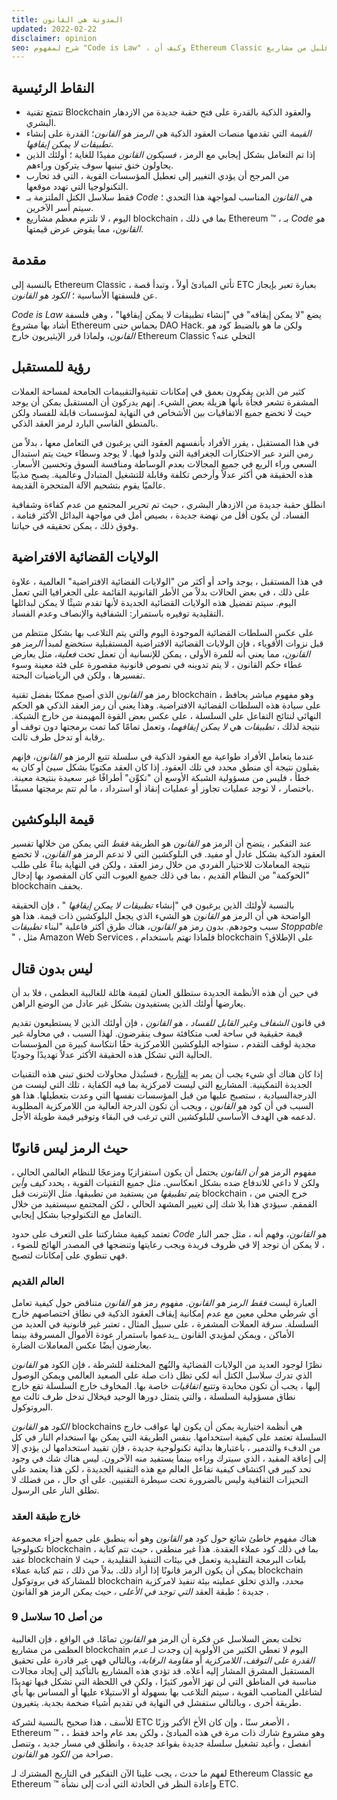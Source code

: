 ```yaml
---
title: المدونة هي القانون
updated: 2022-02-22
disclaimer: opinion
seo: شرح لمفهوم "Code is Law" ، وكيف أن Ethereum Classic هي واحدة من عدد قليل من مشاريع blockchain التي تسمح لهذا المستقبل المشرق بالظهور.
---
```


## النقاط الرئيسية

- تتمتع تقنية Blockchain والعقود الذكية بالقدرة على فتح حقبة جديدة من الازدهار البشري.
- _القيمة_ التي تقدمها منصات العقود الذكية هي _الرمز هو القانون_؛ القدرة على إنشاء _تطبيقات لا يمكن إيقافها_.
- إذا تم التعامل بشكل إيجابي مع الرمز _، فسيكون القانون_ مفيدًا للغاية ؛ أولئك الذين يحاولون خنق تبنيها سوف يتركون وراءهم.
- من المرجح أن يؤدي التغيير إلى تعطيل المؤسسات القوية ، التي قد تحارب التكنولوجيا التي تهدد موقعها.
- فقط سلاسل الكتل الملتزمة بـ _Code هي القانون_ المناسب لمواجهة هذا التحدي ؛ سيتم أسر الآخرين.
- اليوم ، لا تلتزم معظم مشاريع blockchain ، بما في ذلك Ethereum ™ ، بـ _Code هو القانون_، مما يقوض عرض قيمتها.

## مقدمة

بالنسبة إلى Ethereum Classic ، تأتي المبادئ أولاً ، وتبدأ قصة ETC بعبارة تعبر بإيجاز عن فلسفتها الأساسية ؛ _الكود هو القانون_.

_Code is Law_ يضع "لا يمكن إيقافه" في "إنشاء تطبيقات لا يمكن إيقافها" ، وهي فلسفة أشاد بها مشروع Ethereum بحماس حتى DAO Hack. ولكن ما هو بالضبط كود _هو القانون_، ولماذا قرر الإيثيريون خارج Ethereum Classic التخلي عنه؟

## رؤية للمستقبل

كثير من الذين يفكرون بعمق في إمكانات تقنيةوالتقييمات الجامحة لمساحة العملات المشفرة تشعر فجأة بأنها هزيلة بعض الشيء. إنهم يدركون أن المستقبل يمكن أن يوجد حيث لا تخضع جميع الاتفاقيات بين الأشخاص في النهاية لمؤسسات قابلة للفساد ولكن بالمنطق القاسي البارد لرمز العقد الذكي.

في هذا المستقبل ، يقرر الأفراد بأنفسهم العقود التي يرغبون في التعامل معها ، بدلاً من رمي النرد عبر الاحتكارات الجغرافية التي ولدوا فيها. لا يوجد وسطاء حيث يتم استبدال السعي وراء الريع في جميع المجالات بعدم الوساطة ومنافسة السوق وتحسين الأسعار. هذه الحقيقة هي أكثر عدلاً وأرخص تكلفة وقابلة للتشغيل المتبادل وعالمية. يصبح مذيبًا عالميًا يقوم بتشحيم الآلة المتحجرة القديمة.

انطلق حقبة جديدة من الازدهار البشري ، حيث تم تحرير المجتمع من عدم كفاءة وشفافية الفساد. لن يكون أقل من نهضة جديدة ، بصيص أمل في مواجهة البدائل الأكثر قتامة ، وفوق ذلك ، يمكن تحقيقه في حياتنا.

## الولايات القضائية الافتراضية

في هذا المستقبل ، يوجد واحد أو أكثر من "الولايات القضائية الافتراضية" العالمية ، علاوة على ذلك ، في بعض الحالات بدلاً من الأطر القانونية القائمة على الجغرافيا التي تعمل اليوم. سيتم تفضيل هذه الولايات القضائية الجديدة لأنها تقدم شيئًا لا يمكن لبدائلها التقليدية توفيره باستمرار: الشفافية والإنصاف وعدم الفساد.

على عكس السلطات القضائية الموجودة اليوم والتي يتم التلاعب بها بشكل منتظم من قبل نزوات الأقوياء ، فإن الولايات القضائية الافتراضية المستقبلية ستخضع لمبدأ _الرمز هو القانون_، مما يعني أنه للمرة الأولى ، يمكن للإنسانية أن تعمل تحت _فعلية_، مثل يعارض غطاء حكم القانون ، لا يتم تدوينه في نصوص قانونية مقصورة على فئة معينة وسوء تفسيرها ، ولكن في الرياضيات البحتة.

رمز _هو القانون_ الذي أصبح ممكنًا بفضل تقنية blockchain ، وهو مفهوم مباشر يحافظ على سيادة هذه السلطات القضائية الافتراضية. وهذا يعني أن رمز العقد الذكي هو الحكم النهائي لنتائج التفاعل على السلسلة ، على عكس بعض القوة المهيمنة من خارج الشبكة. نتيجة لذلك ، _تطبيقات_ هي _لا يمكن إيقافهما_، وتعمل تمامًا كما تمت برمجتها دون توقف أو رقابة أو تدخل طرف ثالث.

عندما يتعامل الأفراد طواعية مع العقود الذكية في سلسلة تتبع الرمز _هو القانون_، فإنهم يقبلون نتيجة أي منطق محدد في تلك العقود. إذا كان العقد مكتوبًا بشكل سيئ أو كان به خطأ ، فليس من مسؤولية الشبكة الأوسع أن "تكوِّن" أطرافًا غير سعيدة بنتيجة معينة. باختصار ، لا توجد عمليات تجاوز أو عمليات إنقاذ أو استرداد ، ما لم تتم برمجتها مسبقًا.

## قيمة البلوكشين

عند التفكير ، يتضح أن الرمز _هو القانون_ هو الطريقة _فقط_ التي يمكن من خلالها تفسير العقود الذكية بشكل عادل أو مفيد. في البلوكشين التي لا تدعم الرمز _هو القانون_، لا تخضع نتيجة المعاملات للاختيار الفردي من خلال رمز العقد ، ولكن في النهاية بناءً على طلب "الحوكمة" من النظام القديم ، بما في ذلك جميع العيوب التي كان المقصود بها إدخال blockchain يخفف.

بالنسبة لأولئك الذين يرغبون في "إنشاء _تطبيقات لا يمكن إيقافها_ " ، فإن الحقيقة الواضحة هي أن الرمز _هو القانون_ هو الشيء الذي يجعل البلوكشين ذات قيمة. هذا هو سبب وجودهم. بدون رمز _هو القانون_، هناك طرق أكثر فاعلية "لبناء _تطبيقات Stoppable_ " ، مثل Amazon Web Services ، فلماذا تهتم باستخدام blockchain على الإطلاق؟

## ليس بدون قتال

في حين أن هذه الأنظمة الجديدة ستطلق العنان لقيمة هائلة للغالبية العظمى ، فلا بد أن يعارضها أولئك الذين يستفيدون بشكل غير عادل من الوضع الراهن.

في قانون _الشفاف وغير القابل للفساد ، هو القانون_ ، فإن أولئك الذين لا يستطيعون تقديم قيمة حقيقية في ساحة لعب متكافئة سوف ينقرضون. لهذا السبب ، في محاولة غير مجدية لوقف التقدم ، ستواجه البلوكشين اللامركزية حقًا انتكاسة كبيرة من المؤسسات الحالية التي تشكل هذه الحقيقة الأكثر عدلاً تهديدًا وجوديًا.

إذا كان هناك أي شيء يجب أن يمر به [التاريخ](https://www.eff.org/wp/riaa-v-people-five-years-later) ، فستُبذل محاولات لخنق تبني هذه التقنيات الجديدة التمكينية. المشاريع التي ليست لامركزية بما فيه الكفاية ، تلك التي ليست من الدرجةالسيادية ، ستصبح عليها من قبل المؤسسات نفسها التي وعدت بتعطيلها. هذا هو السبب في أن كود _هو القانون_ ، ويجب أن تكون الدرجة العالية من اللامركزية المطلوبة لدعمه هي الهدف الأساسي للبلوكشين التي ترغب في البقاء وتوفير قيمة طويلة الأجل.

## حيث الرمز ليس قانونًا

مفهوم الرمز _هو أن القانون_ يحتمل أن يكون استفزازيًا ومزعجًا للنظام العالمي الحالي ، ولكن لا داعي للاندفاع ضده بشكل انعكاسي. مثل جميع التقنيات القوية ، يحدد _كيف وأين يتم تطبيقها_ من يستفيد من تطبيقها. مثل الإنترنت قبل blockchain ، خرج الجني من القمقم. سيؤدي هذا بلا شك إلى تغيير المشهد الحالي ، لكن المجتمع سيستفيد من خلال التعامل مع التكنولوجيا بشكل إيجابي.

تعتمد كيفية مشاركتنا على التعرف على حدود _Code هو القانون_، وفهم أنه ، مثل جمر النار ، لا يمكن أن توجد إلا في ظروف فريدة ويجب رعايتها وتنضجها في المصدر الهائج للضوء ، فهي تنطوي على إمكانات لتصبح.

### العالم القديم

العبارة ليست _فقط الرمز هو القانون_. مفهوم رمز _هو القانون_ متناقض حول كيفية تعامل أي شرطي محلي معين مع عدم إمكانية إيقاف العقود الذكية في نطاق اختصاصهم خارج السلسلة. سرقة العملات المشفرة ، على سبيل المثال ، تعتبر غير قانونية في العديد من الأماكن ، ويمكن لمؤيدي القانون</em> _يدعموا باستمرار عودة الأموال المسروقة بينما يعارضون أيضًا عكس المعاملات الضارة. </p>

نظرًا لوجود العديد من الولايات القضائية والنُهج المختلفة للشرطة ، فإن الكود *هو القانون* الذي تدرك سلاسل الكتل أنه لكي تظل ذات صلة على الصعيد العالمي ويمكن الوصول إليها ، يجب أن تكون محايدة وتتبع *اتفاقيات* خاصة بها. المخاوف خارج السلسلة تقع خارج نطاق مسؤولية السلسلة ، والتي يتمثل دورها الوحيد فيخلال تدخل طرف ثالث مع البروتوكول.

_الكود هو القانون_ blockchains هي أنظمة اختيارية يمكن أن يكون لها عواقب خارج السلسلة تعتمد على كيفية استخدامها. بنفس الطريقة التي يمكن بها استخدام النار في كل من الدفء والتدمير ، باعتبارها بدائية تكنولوجية جديدة ، فإن تقييد استخدامها لن يؤدي إلا إلى إعاقة المقيد ، الذي سيترك وراءه بينما يستفيد منه الآخرون. ليس هناك شك في وجود تحد كبير في اكتشاف كيفية تفاعل العالم مع هذه التقنية الجديدة ، لكن هذا يعتمد على التحيزات الثقافية وليس بالضرورة تحت سيطرة التقنيين. على أي حال ، من فضلك لا تطلق النار على الرسول.

### خارج طبقة العقد

هناك مفهوم خاطئ شائع حول كود _هو القانون_ وهو أنه ينطبق على جميع أجزاء مجموعة تكنولوجيا blockchain ، بما في ذلك كود عملاء العقدة. هذا غير منطقي ، حيث تتم كتابة عقد blockchain بلغات البرمجة التقليدية وتعمل في بيئات التنفيذ التقليدية ، حيث لا يمكن أن يكون الرمز قانونًا إذا أراد ذلك. بدلاً من ذلك ، تتم كتابة عملاء blockchain للمشاركة في بروتوكول blockchain _محدد_، والذي تخلق عمليته بيئة تنفيذ لامركزية جديدة ؛ طبقة العقد _التي توجد في الأعلى ، حيث يمكن_ الرمز هو القانون .

### 9 من أصل 10 سلاسل

تخلت بعض السلاسل عن فكرة أن الرمز _هو القانون_ تمامًا. في الواقع ، فإن الغالبية العظمى من مشاريع blockchain اليوم لا تعطي الكثير من الأولوية إن وجدت لـ _عدم القدرة على التوقف_، _اللامركزية_ أو _مقاومة الرقابة_، وبالتالي فهي غير قادرة على تحقيق المستقبل المشرق المشار إليه أعلاه. قد تؤدي هذه المشاريع بالتأكيد إلى إيجاد مجالات مناسبة في المناطق التي لن تهز الأمور كثيرًا ، ولكن في اللحظة التي تشكل فيها تهديدًا لشاغلي المناصب القوية ، سيتم التلاعب بها بسهولة أو الاستيلاء عليها أو المساس بها بأي طريقة أخرى ، وبالتالي ستفشل في النهاية في تقديم أشياء ضخمة بجدية. يتغيرون.

للأسف ، هذا صحيح بالنسبة لشركة ETC الأصغر سنًا ، وإن كان الأخ الأكبر وزنًا ، Ethereum ™ ، وهو مشروع شارك ذات مرة في هذه المبادئ ، ولكن بعد عام واحد فقط ، انفصل ، وأعيد تشغيل سلسلة جديدة بقواعد جديدة ، وانطلق في مسار جديد ، وتنصل صراحة من _الكود هو القانون_.

لفهم ما حدث ، يجب علينا الآن التفكير في التاريخ المشترك لـ Ethereum Classic مع Ethereum ™ وإعادة النظر في الحادثة التي أدت إلى نشأة ETC.
